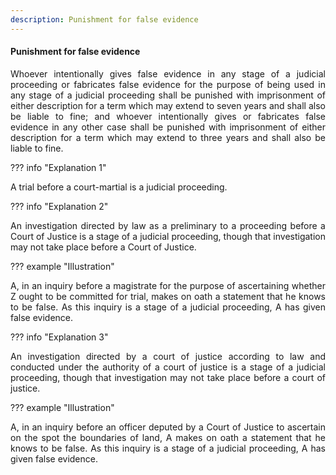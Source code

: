 ```yaml
---
description: Punishment for false evidence
---
```


#### Punishment for false evidence
<div style="text-align: justify">

Whoever intentionally gives false evidence in any stage of a judicial proceeding or fabricates false evidence for the purpose of being used in any stage of a judicial proceeding shall be punished with imprisonment of either description for a term which may extend to seven years and shall also be liable to fine; and whoever intentionally gives or fabricates false evidence in any other case shall be punished with imprisonment of either description for a term which may extend to three years and shall also be liable to fine.

</div>

??? info "Explanation 1"
    <div style="text-align: justify"> A trial before a court-martial is a judicial proceeding.

??? info "Explanation 2"
    <div style="text-align: justify"> An investigation directed by law as a preliminary to a proceeding before a Court of Justice is a stage of a judicial proceeding, though that investigation may not take place before a Court of Justice.

??? example "Illustration"
    <div style="text-align: justify"> A, in an inquiry before a magistrate for the purpose of ascertaining whether Z ought to be committed for trial, makes on oath a statement that he knows to be false. As this inquiry is a stage of a judicial proceeding, A has given false evidence.

??? info "Explanation 3"
    <div style="text-align: justify"> An investigation directed by a court of justice according to law and conducted under the authority of a court of justice is a stage of a judicial proceeding, though that investigation may not take place before a court of justice.

??? example "Illustration"
    <div style="text-align: justify"> A, in an inquiry before an officer deputed by a Court of Justice to ascertain on the spot the boundaries of land, A makes on oath a statement that he knows to be false. As this inquiry is a stage of a judicial proceeding, A has given false evidence.
